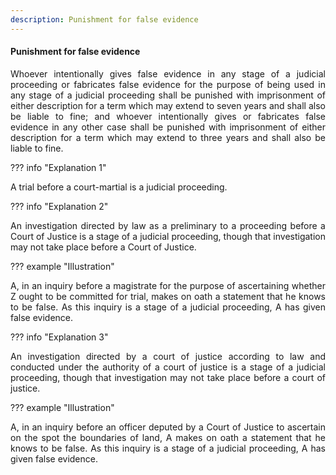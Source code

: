 ```yaml
---
description: Punishment for false evidence
---
```


#### Punishment for false evidence
<div style="text-align: justify">

Whoever intentionally gives false evidence in any stage of a judicial proceeding or fabricates false evidence for the purpose of being used in any stage of a judicial proceeding shall be punished with imprisonment of either description for a term which may extend to seven years and shall also be liable to fine; and whoever intentionally gives or fabricates false evidence in any other case shall be punished with imprisonment of either description for a term which may extend to three years and shall also be liable to fine.

</div>

??? info "Explanation 1"
    <div style="text-align: justify"> A trial before a court-martial is a judicial proceeding.

??? info "Explanation 2"
    <div style="text-align: justify"> An investigation directed by law as a preliminary to a proceeding before a Court of Justice is a stage of a judicial proceeding, though that investigation may not take place before a Court of Justice.

??? example "Illustration"
    <div style="text-align: justify"> A, in an inquiry before a magistrate for the purpose of ascertaining whether Z ought to be committed for trial, makes on oath a statement that he knows to be false. As this inquiry is a stage of a judicial proceeding, A has given false evidence.

??? info "Explanation 3"
    <div style="text-align: justify"> An investigation directed by a court of justice according to law and conducted under the authority of a court of justice is a stage of a judicial proceeding, though that investigation may not take place before a court of justice.

??? example "Illustration"
    <div style="text-align: justify"> A, in an inquiry before an officer deputed by a Court of Justice to ascertain on the spot the boundaries of land, A makes on oath a statement that he knows to be false. As this inquiry is a stage of a judicial proceeding, A has given false evidence.
